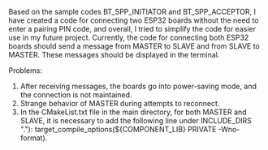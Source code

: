 Based on the sample codes BT_SPP_INITIATOR and BT_SPP_ACCEPTOR, I have created a code for connecting two ESP32 boards without the need to enter a pairing PIN code, and overall, I tried to simplify the code for easier use in my future project. Currently, the code for connecting both ESP32 boards should send a message from MASTER to SLAVE and from SLAVE to MASTER. These messages should be displayed in the terminal.

Problems: 
1. After receiving messages, the boards go into power-saving mode, and the connection is not maintained.
2. Strange behavior of MASTER during attempts to reconnect.
3. In the CMakeList.txt file in the main directory, for both MASTER and SLAVE, it is necessary to add the following line under INCLUDE_DIRS "."): target_compile_options(${COMPONENT_LIB} PRIVATE -Wno-format).
